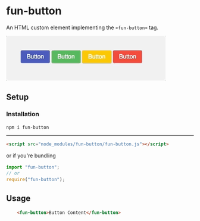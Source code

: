 # fun-button
An HTML custom element implementing the `<fun-button>` tag.

![fun-input in action](https://github.com/Kiricon/fun-button/raw/master/screencapture.gif)

## Setup

### Installation
```
npm i fun-button
```

---

```Html
<script src="node_modules/fun-button/fun-button.js"></script>
```
or if you're bundling
```Javascript
import "fun-button";
// or
require("fun-button");
```


## Usage
```HTML
    <fun-button>Button Content</fun-button>
```
